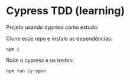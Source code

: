 # Cypress TDD (learning)

Projeto usando cypress como estudo.

Clone esse repo e instale as dependências:

```shell
npm i 
```

Rode o cypress e os testes:

```shell
npm run cy:open
```